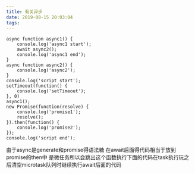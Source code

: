 ```yaml
---
title: 有关异步
date: 2019-08-15 20:03:04
tags:
---
```

```
async function async1() {
    console.log('async1 start');
    await async2();
    console.log('async1 end');
}
async function async2() {
    console.log('async2');
}
console.log('script start');
setTimeout(function() {
    console.log('setTimeout');
}, 0)
async1();
new Promise(function(resolve) {
    console.log('promise1');
    resolve();
}).then(function() {
    console.log('promise2');
});
console.log('script end');
```
由于async是generate和promise得语法糖 在await后面得代码相当于放到promise的then中 是微任务所以会跳出这个函数执行下面的代码在task执行玩之后清空microtask队列时继续执行await后面的代码